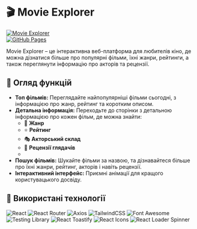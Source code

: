 
# 🎬 Movie Explorer

[![Movie Explorer](https://img.shields.io/badge/version-0.1.0-blue.svg)](https://github.com/Andrey9019/goit-react-hw-05-movies/)  
[![GitHub Pages](https://img.shields.io/badge/view-demo-green.svg)](https://Andrey9019.github.io/goit-react-hw-05-movies/)

Movie Explorer – це інтерактивна веб-платформа для любителів кіно, де можна дізнатися більше про популярні фільми, їхні жанри, рейтинги, а також переглянути інформацію про акторів та рецензії.

## 📖 Огляд функцій

- **Топ фільмів:** Переглядайте найпопулярніші фільми сьогодні, з інформацією про жанр, рейтинг та коротким описом.
- **Детальна інформація:** Переходьте до сторінки з детальною інформацією про кожен фільм, де можна знайти:
  - 🎥 **Жанр**
  - ⭐️ **Рейтинг**
  - 🎭 **Акторський склад**
  - 📝 **Рецензії глядачів**
  - 
- **Пошук фільмів:** Шукайте фільми за назвою, та дізнавайтеся більше про їхні жанри, рейтинг, акторів і навіть рецензії.
- **Інтерактивний інтерфейс:** Приємні анімації для кращого користувацького досвіду.

## 🧩 Використані технології

![React](https://img.shields.io/badge/React-20232A?style=for-the-badge&logo=react&logoColor=61DAFB)
![React Router](https://img.shields.io/badge/React_Router-CA4245?style=for-the-badge&logo=react-router&logoColor=white)
![Axios](https://img.shields.io/badge/Axios-5A29E4?style=for-the-badge&logo=axios&logoColor=white)
![TailwindCSS](https://img.shields.io/badge/Tailwind_CSS-38B2AC?style=for-the-badge&logo=tailwind-css&logoColor=white)
![Font Awesome](https://img.shields.io/badge/Font_Awesome-339AF0?style=for-the-badge&logo=font-awesome&logoColor=white)
![Testing Library](https://img.shields.io/badge/Testing_Library-E33332?style=for-the-badge&logo=testing-library&logoColor=white)
![React Toastify](https://img.shields.io/badge/React_Toastify-F2790F?style=for-the-badge&logo=react-toastify&logoColor=white)
![React Icons](https://img.shields.io/badge/React_Icons-4E8EE0?style=for-the-badge&logo=react&logoColor=white)
![React Loader Spinner](https://img.shields.io/badge/Loader_Spinner-ffcc00?style=for-the-badge&logo=react&logoColor=black)

